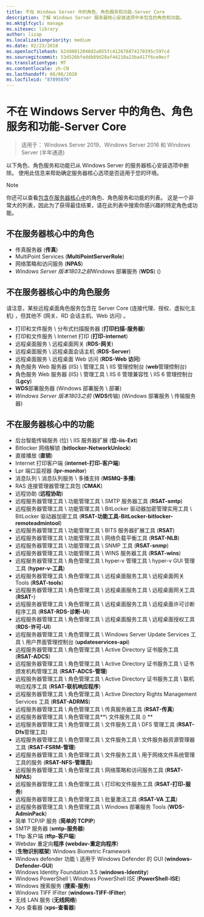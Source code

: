 ```yaml
---
title: 不在 Windows Server 中的角色、角色服务和功能-Server Core
description: 了解 Windows Server 服务器核心安装选项中未包含的角色和功能。
ms.mktglfcycl: manage
ms.sitesec: library
author: lizap
ms.localizationpriority: medium
ms.date: 02/23/2018
ms.openlocfilehash: b2dd8012048d2a055fc412676874170395c597cd
ms.sourcegitcommit: 53d526bfeddb89d28af44210a23ba417f6ce0ecf
ms.translationtype: MT
ms.contentlocale: zh-CN
ms.lasthandoff: 08/06/2020
ms.locfileid: "87895876"
---
```

# <a name="roles-role-services-and-features-not-in-windows-server---server-core"></a>不在 Windows Server 中的角色、角色服务和功能-Server Core

> 适用于： Windows Server 2019、Windows Server 2016 和 Windows Server (半年通道) 

以下角色、角色服务和功能已从 Windows Server 的服务器核心安装选项中删除。 使用此信息来帮助确定服务器核心选项是否适用于您的环境。

> [!NOTE]
> 你还可以查看[包含在服务器核心中](server-core-roles-and-services.md)的角色、角色服务和功能的列表。 这是一个非常大的列表，因此为了获得最佳结果，请在此列表中搜索你感兴趣的特定角色或功能。

## <a name="roles-not-in-server-core"></a>不在服务器核心中的角色

- 传真服务器 (**传真**) 
- MultiPoint Services (**MultiPointServerRole**) 
- 网络策略和访问服务 (**NPAS**) 
- *Windows Server 版本1803之前*Windows 部署服务 (**WDS**)  () 

## <a name="role-services-not-in-server-core"></a>不在服务器核心中的角色服务
请注意，某些远程桌面角色服务包含在 Server Core (连接代理、授权、虚拟化主机) ，但其他不 (网关、RD 会话主机、Web 访问) 。

- 打印和文件服务 \ 分布式扫描服务器 (**打印扫描-服务器**) 
- 打印和文件服务 \ Internet 打印 (**打印-internet**) 
- 远程桌面服务 \ 远程桌面网关 (**RDS-网关**) 
- 远程桌面服务 \ 远程桌面会话主机 (**RDS-Server**) 
- 远程桌面服务 \ 远程桌面 Web 访问 (**RDS-Web 访问**) 
- 角色服务 Web 服务器 (IIS) \ 管理工具 \ IIS 管理控制台 (**web**管理控制台) 
- 角色服务 Web 服务器 (IIS) \ 管理工具 \ IIS 6 管理兼容性 \ IIS 6 管理控制台 (**Lgcy**) 
- **WDS**部署服务器 (Windows 部署服务 \ 部署) 
- *Windows Server 版本1803之前* (**WDS**传输)  (Windows 部署服务 \ 传输服务器) 

## <a name="features-not-in-server-core"></a>不在服务器核心中的功能
- 后台智能传输服务 (位) \ IIS 服务器扩展 (**位-iis-Ext**) 
- Bitlocker 网络解锁 (**bitlocker-NetworkUnlock**) 
- 直接播放 (**直销**) 
- Internet 打印客户端 (**internet-打印-客户端**) 
- Lpr 端口监视器 (**lpr-monitor**) 
- 消息队列 \ 消息队列服务 \ 多播支持 (**MSMQ-多播**) 
- RAS 连接管理器管理工具包 (**CMAK**) 
- 远程协助 (**远程协助**) 
- 远程服务器管理工具 \ 功能管理工具 \ SMTP 服务器工具 (**RSAT-smtp**) 
- 远程服务器管理工具 \ 功能管理工具 \ BitLocker 驱动器加密管理实用工具 \ BitLocker 驱动器加密工具 (**RSAT-功能工具-BitLocker-bitlocker-remoteadmintool**) 
- 远程服务器管理工具 \ 功能管理工具 \ BITS 服务器扩展工具 (**RSAT**) 
- 远程服务器管理工具 \ 功能管理工具 \ 网络负载平衡工具 (**RSAT-NLB**) 
- 远程服务器管理工具 \ 功能管理工具 \ SNMP 工具 (**RSAT-snmp**) 
- 远程服务器管理工具 \ 功能管理工具 \ WINS 服务器工具 (**RSAT-wins**) 
- 远程服务器管理工具 \ 角色管理工具 \ hyper-v 管理工具 \ hyper-v GUI 管理工具 (**hyper-v-工具**) 
- 远程服务器管理工具 \ 角色管理工具 \ 远程桌面服务工具 \ 远程桌面网关 Tools (**RSAT-tools**) 
- 远程服务器管理工具 \ 角色管理工具 \ 远程桌面服务工具 \ 远程桌面网关工具 (**RSAT-**) 
- 远程服务器管理工具 \ 角色管理工具 \ 远程桌面服务工具 \ 远程桌面许可诊断程序工具 (**RSAT-RDS-诊断-UI**) 
- 远程服务器管理工具 \ 角色管理工具 \ 远程桌面服务工具 \ 远程桌面授权工具 (**RDS-许可-UI**) 
- 远程服务器管理工具 \ 角色管理工具 \ Windows Server Update Services 工具 \ 用户界面管理控制台 (**updateservices-api**) 
- 远程服务器管理工具 \ 角色管理工具 \ Active Directory 证书服务工具 (**RSAT-ADCS**) 
- 远程服务器管理工具 \ 角色管理工具 \ Active Directory 证书服务工具 \ 证书颁发机构管理工具 (**RSAT-ADCS-管理**) 
- 远程服务器管理工具 \ 角色管理工具 \ Active Directory 证书服务工具 \ 联机响应程序工具 (**RSAT-联机响应程序**) 
- 远程服务器管理工具 \ 角色管理工具 \ Active Directory Rights Management Services 工具 (**RSAT-ADRMS**) 
- 远程服务器管理工具 \ 角色管理工具 \ 传真服务器工具 (**RSAT-传真**) 
- 远程服务器管理工具 \ 角色管理工具**\ 文件服务工具 () **
- 远程服务器管理工具 \ 角色管理工具 \ 文件服务工具 \ DFS 管理工具 (**RSAT-Dfs**管理工具) 
- 远程服务器管理工具 \ 角色管理工具 \ 文件服务工具 \ 文件服务器资源管理器工具 (**RSAT-FSRM-管理**) 
- 远程服务器管理工具 \ 角色管理工具 \ 文件服务工具 \ 用于网络文件系统管理工具的服务 (**RSAT-NFS-管理员**) 
- 远程服务器管理工具 \ 角色管理工具 \ 网络策略和访问服务工具 (**RSAT-NPAS**) 
- 远程服务器管理工具 \ 角色管理工具 \ 打印和文件服务工具 (**RSAT-打印-服务**) 
- 远程服务器管理工具 \ 角色管理工具 \ 批量激活工具 (**RSAT-VA 工具**) 
- 远程服务器管理工具 \ 角色管理工具 \ Windows 部署服务 Tools (**WDS-AdminPack**) 
- 简单 TCP/IP 服务 (**简单的 TCPIP**) 
- SMTP 服务器 (**smtp-服务器**) 
- Tftp 客户端 (**tftp-客户端**) 
- Webdav 重定向**程序 (webdav-重定向程序**) 
-  (**生物识别框架**) Windows Biometric Framework
- Windows defender 功能 \ 适用于 Windows Defender 的 GUI (**windows-Defender-GUI**) 
- Windows Identity Foundation 3.5 (**windows-Identity**) 
- Windows PowerShell \ Windows PowerShell ISE (**PowerShell-ISE**) 
- Windows 搜索服务 (**搜索-服务**) 
- Windows TIFF IFilter (**windows-TIFF-IFilter**) 
- 无线 LAN 服务 (**无线网络**) 
- Xps 查看器 (**xps-查看器**) 

